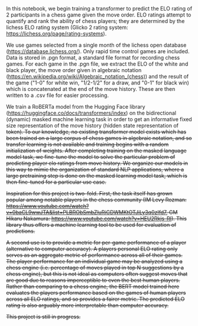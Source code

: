 In this notebook, we begin training a transformer to predict the ELO rating of 2 participants in a chess game given the move order. ELO ratings attempt to quantify and rank the ability of chess players; they are determined by the lichess ELO rating system (Glicko 2 rating system: https://lichess.org/page/rating-systems).

We use games selected from a single month of the lichess open database (https://database.lichess.org/). Only rapid time control games are included. Data is stored in .pgn format, a standard file format for recording chess games. For each game in the .pgn file, we extract the ELO of the white and black player, the move order given in algebraic notation (https://en.wikipedia.org/wiki/Algebraic_notation_(chess)) and the result of the game ("1-0" for white win, "1/2-1/2" for a draw, and "0-1" for black win) which is concatenated at the end of the move history. These are then written to a .csv file for easier processing.

We train a RoBERTa model from the Hugging Face library (https://huggingface.co/docs/transformers/index) on the bidirectional (dynamic) masked machine learning task in order to get an informative fixed size representation of the move history (hidden state representation of <s> token). To our knowledge, no existing transformer model exists which has been trained on a large corpus of chess games in algebraic notation, and so transfer learning is not available and training begins with a random initialization of weights. After completing training on the masked language model task, we fine-tune the model to solve the particular problem of predicting player elo ratings from move history. We organize our models in this way to mimic the organization of standard NLP applications, where a large pretraining step is done on the masked learning model task, which is then fine-tuned for a particular use case.

Inspiration for this project is two-fold. First, the task itself has grown popular among notable players in the chess community (IM Levy Rozman: https://www.youtube.com/watch?v=0baCL9wwJTA&list=PLBRObSmbZluRiGDWMKtOTJiLy3q0zIfd7, GM Hikaru Nakamura: https://www.youtube.com/watch?v=HEU2Rkjs-RI). This library thus offers a machine learning tool to be used for evaluation of predictions. 

A second use is to provide a metric for per-game performance of a player (alternative to computer accuracy). A players personal ELO rating only serves as an aggregate metric of performance across all of their games. The player performance for an individual game may be analyzed using a chess engine (i.e. percentage of moves played in top N suggestions by a chess engine), but this is not ideal as computers often suggest moves that are good due to reasons imperceptible to even the best human players. Rather than comparing to a chess engine, the BERT model trained here evaluates the players performance based on the games of human players across all ELO ratings, and so provides a fairer metric. The predicted ELO rating is also arguably more interpretable than computer accuracy.

This project is still in progress.
